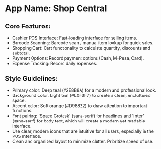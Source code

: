 # **App Name**: Shop Central

## Core Features:

- Cashier POS Interface: Fast-loading interface for selling items.
- Barcode Scanning: Barcode scan / manual item lookup for quick sales.
- Shopping Cart: Cart functionality to calculate quantity, discounts and subtotal.
- Payment Options: Record payment options (Cash, M-Pesa, Card).
- Expense Tracking: Record daily expenses.

## Style Guidelines:

- Primary color: Deep teal (#2E8B8A) for a modern and professional look.
- Background color: Light teal (#E0F8F7) to create a clean, uncluttered space.
- Accent color: Soft orange (#D98822) to draw attention to important functions.
- Font pairing: 'Space Grotesk' (sans-serif) for headlines and 'Inter' (sans-serif) for body text, which will create a modern yet readable interface.
- Use clear, modern icons that are intuitive for all users, especially in the POS interface.
- Clean and organized layout to minimize clutter. Prioritize speed of use.